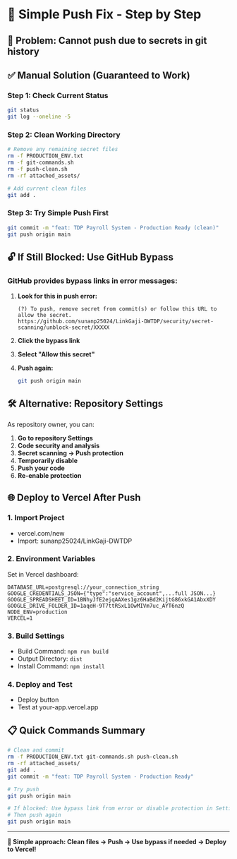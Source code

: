 # 🔧 Simple Push Fix - Step by Step

## 🚨 Problem: Cannot push due to secrets in git history

## ✅ Manual Solution (Guaranteed to Work)

### Step 1: Check Current Status
```bash
git status
git log --oneline -5
```

### Step 2: Clean Working Directory
```bash
# Remove any remaining secret files
rm -f PRODUCTION_ENV.txt
rm -f git-commands.sh 
rm -f push-clean.sh
rm -rf attached_assets/

# Add current clean files
git add .
```

### Step 3: Try Simple Push First
```bash
git commit -m "feat: TDP Payroll System - Production Ready (clean)"
git push origin main
```

## 🔓 If Still Blocked: Use GitHub Bypass

### GitHub provides bypass links in error messages:

1. **Look for this in push error:**
   ```
   (?) To push, remove secret from commit(s) or follow this URL to allow the secret.
   https://github.com/sunanp25024/LinkGaji-DWTDP/security/secret-scanning/unblock-secret/XXXXX
   ```

2. **Click the bypass link**
3. **Select "Allow this secret"**
4. **Push again:**
   ```bash
   git push origin main
   ```

## 🛠️ Alternative: Repository Settings

As repository owner, you can:

1. **Go to repository Settings**
2. **Code security and analysis**
3. **Secret scanning → Push protection**
4. **Temporarily disable**
5. **Push your code**
6. **Re-enable protection**

## 🌐 Deploy to Vercel After Push

### 1. Import Project
- vercel.com/new
- Import: sunanp25024/LinkGaji-DWTDP

### 2. Environment Variables
Set in Vercel dashboard:
```
DATABASE_URL=postgresql://your_connection_string
GOOGLE_CREDENTIALS_JSON={"type":"service_account",...full JSON...}
GOOGLE_SPREADSHEET_ID=1BNhyJfE2ejqAAXes1gz6HaBd2KijtG86xkGA1AbxXDY
GOOGLE_DRIVE_FOLDER_ID=1aqeH-9T7ttRSxL1OwMIVm7uc_AYT6nzQ
NODE_ENV=production
VERCEL=1
```

### 3. Build Settings
- Build Command: `npm run build`
- Output Directory: `dist`
- Install Command: `npm install`

### 4. Deploy and Test
- Deploy button
- Test at your-app.vercel.app

## 📋 Quick Commands Summary

```bash
# Clean and commit
rm -f PRODUCTION_ENV.txt git-commands.sh push-clean.sh
rm -rf attached_assets/
git add .
git commit -m "feat: TDP Payroll System - Production Ready"

# Try push
git push origin main

# If blocked: Use bypass link from error or disable protection in Settings
# Then push again
git push origin main
```

---

**🎯 Simple approach: Clean files → Push → Use bypass if needed → Deploy to Vercel!**